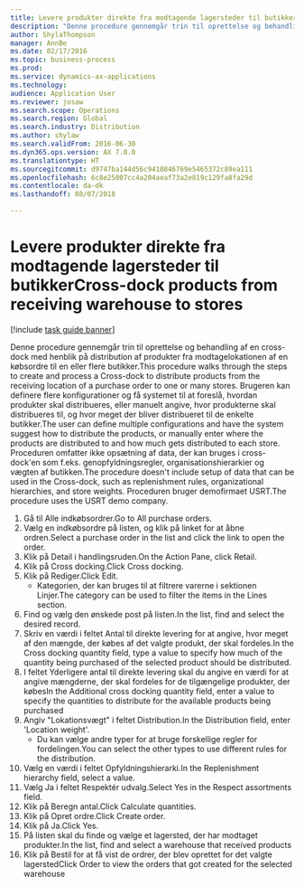 ```yaml
--- 
title: Levere produkter direkte fra modtagende lagersteder til butikker
description: "Denne procedure gennemgår trin til oprettelse og behandling af en cross-dock med henblik på distribution af produkter fra modtagelokationen af en købsordre til en eller flere butikker."
author: ShylaThompson
manager: AnnBe
ms.date: 02/17/2016
ms.topic: business-process
ms.prod: 
ms.service: dynamics-ax-applications
ms.technology: 
audience: Application User
ms.reviewer: josaw
ms.search.scope: Operations
ms.search.region: Global
ms.search.industry: Distribution
ms.author: shylaw
ms.search.validFrom: 2016-06-30
ms.dyn365.ops.version: AX 7.0.0
ms.translationtype: HT
ms.sourcegitcommit: d9747ba144d56c9410846769e5465372c89ea111
ms.openlocfilehash: 6c8e25007cc4a204aeaf73a2e819c129fa8fa29d
ms.contentlocale: da-dk
ms.lasthandoff: 08/07/2018

---
```

# <a name="cross-dock-products-from-receiving-warehouse-to-stores"></a><span data-ttu-id="f7cd4-103">Levere produkter direkte fra modtagende lagersteder til butikker</span><span class="sxs-lookup"><span data-stu-id="f7cd4-103">Cross-dock products from receiving warehouse to stores</span></span>

[!include [task guide banner](../../includes/task-guide-banner.md)]

<span data-ttu-id="f7cd4-104">Denne procedure gennemgår trin til oprettelse og behandling af en cross-dock med henblik på distribution af produkter fra modtagelokationen af en købsordre til en eller flere butikker.</span><span class="sxs-lookup"><span data-stu-id="f7cd4-104">This procedure walks through the steps to create and process a Cross-dock to distribute products from the receiving location of a purchase order to one or many stores.</span></span> <span data-ttu-id="f7cd4-105">Brugeren kan definere flere konfigurationer og få systemet til at foreslå, hvordan produkter skal distribueres, eller manuelt angive, hvor produkterne skal distribueres til, og hvor meget der bliver distribueret til de enkelte butikker.</span><span class="sxs-lookup"><span data-stu-id="f7cd4-105">The user can define multiple configurations and have the system suggest how to distribute the products, or manually enter where the products are distributed to and how much gets distributed to each store.</span></span> <span data-ttu-id="f7cd4-106">Proceduren omfatter ikke opsætning af data, der kan bruges i cross-dock'en som f.eks. genopfyldningsregler, organisationshierarkier og vægten af butikken.</span><span class="sxs-lookup"><span data-stu-id="f7cd4-106">The procedure doesn't include setup of data that can be used in the Cross-dock, such as replenishment rules, organizational hierarchies, and store weights.</span></span> <span data-ttu-id="f7cd4-107">Proceduren bruger demofirmaet USRT.</span><span class="sxs-lookup"><span data-stu-id="f7cd4-107">The procedure uses the USRT demo company.</span></span>

1. <span data-ttu-id="f7cd4-108">Gå til Alle indkøbsordrer.</span><span class="sxs-lookup"><span data-stu-id="f7cd4-108">Go to All purchase orders.</span></span>
2. <span data-ttu-id="f7cd4-109">Vælg en indkøbsordre på listen, og klik på linket for at åbne ordren.</span><span class="sxs-lookup"><span data-stu-id="f7cd4-109">Select a purchase order in the list and click the link to open the order.</span></span>
3. <span data-ttu-id="f7cd4-110">Klik på Detail i handlingsruden.</span><span class="sxs-lookup"><span data-stu-id="f7cd4-110">On the Action Pane, click Retail.</span></span>
4. <span data-ttu-id="f7cd4-111">Klik på Cross docking.</span><span class="sxs-lookup"><span data-stu-id="f7cd4-111">Click Cross docking.</span></span>
5. <span data-ttu-id="f7cd4-112">Klik på Rediger.</span><span class="sxs-lookup"><span data-stu-id="f7cd4-112">Click Edit.</span></span>
    * <span data-ttu-id="f7cd4-113">Kategorien, der kan bruges til at filtrere varerne i sektionen Linjer.</span><span class="sxs-lookup"><span data-stu-id="f7cd4-113">The category can be used to filter the items in the Lines section.</span></span>  
6. <span data-ttu-id="f7cd4-114">Find og vælg den ønskede post på listen.</span><span class="sxs-lookup"><span data-stu-id="f7cd4-114">In the list, find and select the desired record.</span></span>
7. <span data-ttu-id="f7cd4-115">Skriv en værdi i feltet Antal til direkte levering for at angive, hvor meget af den mængde, der købes af det valgte produkt, der skal fordeles.</span><span class="sxs-lookup"><span data-stu-id="f7cd4-115">In the Cross docking quantity field, type a value to specify how much of the quantity being purchased of the selected product should be distributed.</span></span>
8. <span data-ttu-id="f7cd4-116">I feltet Yderligere antal til direkte levering skal du angive en værdi for at angive mængderne, der skal fordeles for de tilgængelige produkter, der købes</span><span class="sxs-lookup"><span data-stu-id="f7cd4-116">In the Additional cross docking quantity field, enter a value to specify the quantities to distribute for the available products being purchased</span></span>
9. <span data-ttu-id="f7cd4-117">Angiv "Lokationsvægt" i feltet Distribution.</span><span class="sxs-lookup"><span data-stu-id="f7cd4-117">In the Distribution field, enter 'Location weight'.</span></span>
    * <span data-ttu-id="f7cd4-118">Du kan vælge andre typer for at bruge forskellige regler for fordelingen.</span><span class="sxs-lookup"><span data-stu-id="f7cd4-118">You can select the other types to use different rules for the distribution.</span></span>  
10. <span data-ttu-id="f7cd4-119">Vælg en værdi i feltet Opfyldningshierarki.</span><span class="sxs-lookup"><span data-stu-id="f7cd4-119">In the Replenishment hierarchy field, select a value.</span></span>
11. <span data-ttu-id="f7cd4-120">Vælg Ja i feltet Respektér udvalg.</span><span class="sxs-lookup"><span data-stu-id="f7cd4-120">Select Yes in the Respect assortments field.</span></span>
12. <span data-ttu-id="f7cd4-121">Klik på Beregn antal.</span><span class="sxs-lookup"><span data-stu-id="f7cd4-121">Click Calculate quantities.</span></span>
13. <span data-ttu-id="f7cd4-122">Klik på Opret ordre.</span><span class="sxs-lookup"><span data-stu-id="f7cd4-122">Click Create order.</span></span>
14. <span data-ttu-id="f7cd4-123">Klik på Ja.</span><span class="sxs-lookup"><span data-stu-id="f7cd4-123">Click Yes.</span></span>
15. <span data-ttu-id="f7cd4-124">På listen skal du finde og vælge et lagersted, der har modtaget produkter.</span><span class="sxs-lookup"><span data-stu-id="f7cd4-124">In the list, find and select a warehouse that received products</span></span>
16. <span data-ttu-id="f7cd4-125">Klik på Bestil for at få vist de ordrer, der blev oprettet for det valgte lagersted</span><span class="sxs-lookup"><span data-stu-id="f7cd4-125">Click Order to view the orders that got created for the selected warehouse</span></span>


